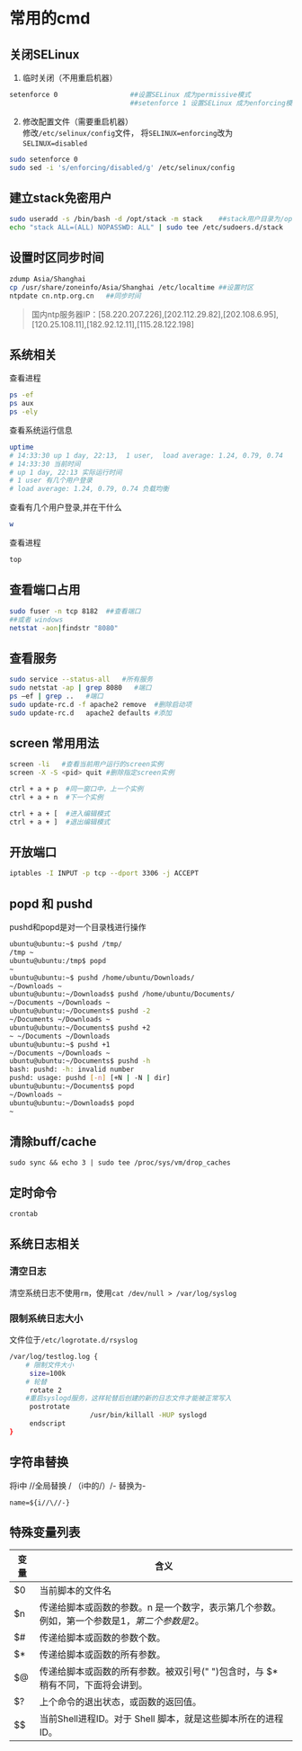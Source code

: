 # 常用的cmd  
## 关闭SELinux  
1. 临时关闭（不用重启机器）
```bash
setenforce 0                  ##设置SELinux 成为permissive模式
                              ##setenforce 1 设置SELinux 成为enforcing模式
```
2.  修改配置文件（需要重启机器）  
修改`/etc/selinux/config`文件，
将`SELINUX=enforcing`改为`SELINUX=disabled`

```bash
sudo setenforce 0
sudo sed -i 's/enforcing/disabled/g' /etc/selinux/config
```

## 建立stack免密用户
```bash
sudo useradd -s /bin/bash -d /opt/stack -m stack    ##stack用户目录为/opt/stack
echo "stack ALL=(ALL) NOPASSWD: ALL" | sudo tee /etc/sudoers.d/stack
```
## 设置时区同步时间
```bash
zdump Asia/Shanghai   
cp /usr/share/zoneinfo/Asia/Shanghai /etc/localtime ##设置时区
ntpdate cn.ntp.org.cn   ##同步时间
```
>国内ntp服务器IP：[58.220.207.226],[202.112.29.82],[202.108.6.95],[120.25.108.11],[182.92.12.11],[115.28.122.198]

## 系统相关
查看进程
```bash
ps -ef
ps aux
ps -ely
```
查看系统运行信息
```bash
uptime
# 14:33:30 up 1 day, 22:13,  1 user,  load average: 1.24, 0.79, 0.74
# 14:33:30 当前时间
# up 1 day, 22:13 实际运行时间
# 1 user 有几个用户登录
# load average: 1.24, 0.79, 0.74 负载均衡
```
查看有几个用户登录,并在干什么
```bash
w
```
查看进程
```bash
top
```


## 查看端口占用
```bash
sudo fuser -n tcp 8182  ##查看端口
##或者 windows
netstat -aon|findstr "8080"
```
## 查看服务
```bash
sudo service --status-all   #所有服务
sudo netstat -ap | grep 8080   #端口
ps –ef | grep ..   #端口
sudo update-rc.d -f apache2 remove  #删除启动项
sudo update-rc.d   apache2 defaults #添加
```
## screen 常用用法
```bash
screen -li   #查看当前用户运行的screen实例
screen -X -S <pid> quit #删除指定screen实例

ctrl + a + p  #同一窗口中，上一个实例
ctrl + a + n  #下一个实例

ctrl + a + [  #进入编辑模式
ctrl + a + ]  #退出编辑模式
```
## 开放端口
```bash
iptables -I INPUT -p tcp --dport 3306 -j ACCEPT
```

## popd 和 pushd
pushd和popd是对一个目录栈进行操作
```bash
ubuntu@ubuntu:~$ pushd /tmp/
/tmp ~
ubuntu@ubuntu:/tmp$ popd
~
ubuntu@ubuntu:~$ pushd /home/ubuntu/Downloads/
~/Downloads ~
ubuntu@ubuntu:~/Downloads$ pushd /home/ubuntu/Documents/
~/Documents ~/Downloads ~
ubuntu@ubuntu:~/Documents$ pushd -2
~/Documents ~/Downloads ~
ubuntu@ubuntu:~/Documents$ pushd +2
~ ~/Documents ~/Downloads
ubuntu@ubuntu:~$ pushd +1
~/Documents ~/Downloads ~
ubuntu@ubuntu:~/Documents$ pushd -h
bash: pushd: -h: invalid number
pushd: usage: pushd [-n] [+N | -N | dir]
ubuntu@ubuntu:~/Documents$ popd 
~/Downloads ~
ubuntu@ubuntu:~/Downloads$ popd 
~
```

## 清除buff/cache
```
sudo sync && echo 3 | sudo tee /proc/sys/vm/drop_caches
```

## 定时命令
```
crontab
```

## 系统日志相关
### 清空日志
清空系统日志不使用`rm`，使用`cat /dev/null > /var/log/syslog `
### 限制系统日志大小
文件位于`/etc/logrotate.d/rsyslog`
```bash
/var/log/testlog.log {
    # 限制文件大小
     size=100k
    # 轮替
     rotate 2
    #重启syslogd服务，这样轮替后创建的新的日志文件才能被正常写入
     postrotate
                    /usr/bin/killall -HUP syslogd
     endscript
}
```

## 字符串替换
将i中 //全局替换 \/ （i中的/）/- 替换为-
```
name=${i//\//-} 
```

## 特殊变量列表
变量 | 含义
---------|----------
$0 | 当前脚本的文件名
$n | 传递给脚本或函数的参数。n 是一个数字，表示第几个参数。例如，第一个参数是$1，第二个参数是$2。
$# | 传递给脚本或函数的参数个数。
$* | 传递给脚本或函数的所有参数。
$@ | 传递给脚本或函数的所有参数。被双引号(" ")包含时，与 $* 稍有不同，下面将会讲到。
$? | 上个命令的退出状态，或函数的返回值。
$$ | 当前Shell进程ID。对于 Shell 脚本，就是这些脚本所在的进程ID。